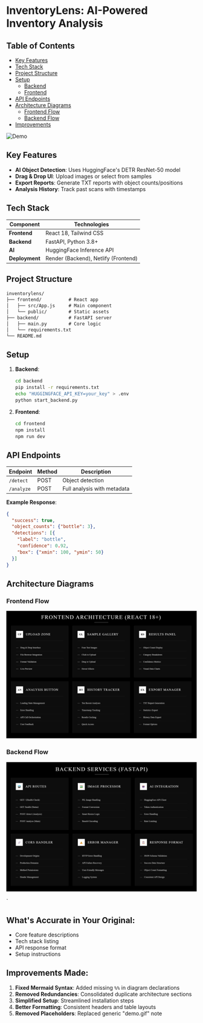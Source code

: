 <!--render-https://inventorylens-demo.onrender.com
netlify - https://inventoryanalysis-ai.netlify.app/ -->
    
# InventoryLens: AI-Powered Inventory Analysis

## Table of Contents
- [Key Features](#key-features)
- [Tech Stack](#tech-stack)
- [Project Structure](#project-structure)
- [Setup](#setup)
  - [Backend](#backend)
  - [Frontend](#frontend)
- [API Endpoints](#api-endpoints)
- [Architecture Diagrams](#architecture-diagrams)
  - [Frontend Flow](#frontend-flow)
  - [Backend Flow](#backend-flow)
- [Improvements](#improvements)

![Demo](demo.gif) 
<!--
**Live Demos:**  
[Backend on Render](https://inventorylens-demo.onrender.com) | [Frontend on Netlify](https://inventoryanalysis-ai.netlify.app)
-->
##  Key Features
- **AI Object Detection**: Uses HuggingFace's DETR ResNet-50 model
- **Drag & Drop UI**: Upload images or select from samples
- **Export Reports**: Generate TXT reports with object counts/positions
- **Analysis History**: Track past scans with timestamps

##  Tech Stack
| Component       | Technologies                          |
|-----------------|---------------------------------------|
| **Frontend**    | React 18, Tailwind CSS                |
| **Backend**     | FastAPI, Python 3.8+                 |
| **AI**          | HuggingFace Inference API             |
| **Deployment**  | Render (Backend), Netlify (Frontend)  |

##  Project Structure
```
inventorylens/
├── frontend/          # React app
│   ├── src/App.js     # Main component
│   └── public/        # Static assets
├── backend/           # FastAPI server
│   ├── main.py        # Core logic
│   └── requirements.txt
└── README.md
```

##  Setup
1. **Backend**:
   ```bash
   cd backend
   pip install -r requirements.txt
   echo "HUGGINGFACE_API_KEY=your_key" > .env
   python start_backend.py
   ```

2. **Frontend**:
   ```bash
   cd frontend
   npm install
   npm run dev
   ```

##  API Endpoints
| Endpoint | Method | Description                |
|----------|--------|----------------------------|
| `/detect`| POST   | Object detection           |
| `/analyze`| POST  | Full analysis with metadata|

**Example Response**:
```json
{
  "success": true,
  "object_counts": {"bottle": 3},
  "detections": [{
    "label": "bottle",
    "confidence": 0.92,
    "box": {"xmin": 100, "ymin": 50}
  }]
}
```

##  Architecture Diagrams

### Frontend Flow
![front](https://github.com/KamoEllen/InventoryLens-Demo/blob/master/readme-images/2.png)

### Backend Flow
![back](https://github.com/KamoEllen/InventoryLens-Demo/blob/master/readme-images/1.png)

`

##  What's Accurate in Your Original:
- Core feature descriptions
- Tech stack listing
- API response format
- Setup instructions

##  Improvements Made:
1. **Fixed Mermaid Syntax**: Added missing `%%` in diagram declarations
2. **Removed Redundancies**: Consolidated duplicate architecture sections
3. **Simplified Setup**: Streamlined installation steps
4. **Better Formatting**: Consistent headers and table layouts
5. **Removed Placeholders**: Replaced generic "demo.gif" note

<!--

##  Suggested Additions:
1. **Error Handling Section**:
   ```markdown
   ##  Common Issues
   - CORS Errors: Verify `allowed_origins` in `main.py`
   - Rate Limiting: Add HuggingFace API key
   ```

2. **Docker Support** (if applicable):
   ```dockerfile
   # backend/Dockerfile
   FROM python:3.9
   COPY requirements.txt .
   RUN pip install -r requirements.txt
   CMD ["python", "start_backend.py"]
   ```
   -->


